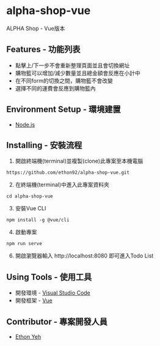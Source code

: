 # alpha-shop-vue

ALPHA Shop - Vue版本

## Features - 功能列表

+ 點擊上/下一步不會重新整理頁面並且會切換網址
+ 購物籃可以增加/減少數量並且總金額會反應在小計中
+ 在不同form的切換之間，購物籃不會改變
+ 選擇不同的運費會反應到購物籃內

## Environment Setup - 環境建置

+ [Node.js](https://nodejs.org/en/)

## Installing - 安裝流程

1. 開啟終端機(terminal)並複製(clone)此專案至本機電腦
```
https://github.com/ethon92/alpha-shop-vue.git
```
2. 在終端機(terminal)中進入此專案資料夾
```
cd alpha-shop-vue
```
3. 安裝Vue CLI
```
npm install -g @vue/cli
```
4. 啟動專案
```
npm run serve
```
6. 開啟瀏覽器輸入 http://localhost:8080 即可進入Todo List

## Using Tools - 使用工具

+ 開發環境 - [Visual Studio Code](https://code.visualstudio.com/)
+ 開發框架 - [Vue](https://v2.vuejs.org/)

## Contributor - 專案開發人員

+ [Ethon Yeh](https://github.com/ethon92)
